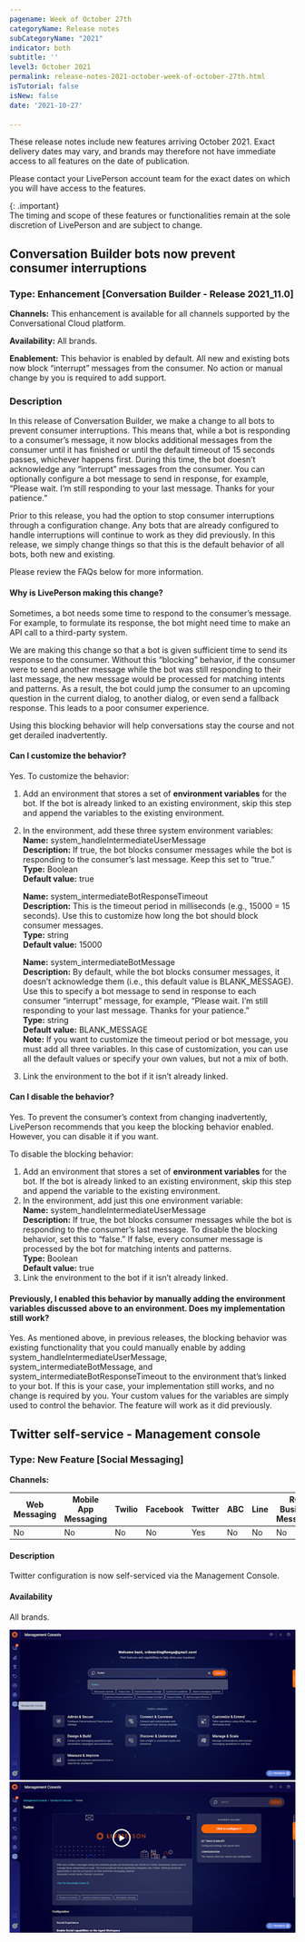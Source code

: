 ```yaml
---
pagename: Week of October 27th
categoryName: Release notes
subCategoryName: "2021"
indicator: both
subtitle: ''
level3: October 2021
permalink: release-notes-2021-october-week-of-october-27th.html
isTutorial: false
isNew: false
date: '2021-10-27'

---
```


These release notes include new features arriving October 2021. Exact delivery dates may vary, and brands may therefore not have immediate access to all features on the date of publication.

Please contact your LivePerson account team for the exact dates on which you will have access to the features.

{: .important}  
The timing and scope of these features or functionalities remain at the sole discretion of LivePerson and are subject to change.

## Conversation Builder bots now prevent consumer interruptions

### Type: Enhancement [Conversation Builder - Release 2021_11.0]

**Channels:** This enhancement is available for all channels supported by the Conversational Cloud platform.

**Availability:** All brands.

**Enablement:** This behavior is enabled by default. All new and existing bots now block “interrupt” messages from the consumer. No action or manual change by you is required to add support.

### Description

In this release of Conversation Builder, we make a change to all bots to prevent consumer interruptions. This means that, while a bot is responding to a consumer’s message, it now blocks additional messages from the consumer until it has finished or until the default timeout of 15 seconds passes, whichever happens first. During this time, the bot doesn’t acknowledge any “interrupt” messages from the consumer. You can optionally configure a bot message to send in response, for example, “Please wait. I’m still responding to your last message. Thanks for your patience.”

Prior to this release, you had the option to stop consumer interruptions through a configuration change. Any bots that are already configured to handle interruptions will continue to work as they did previously. In this release, we simply change things so that this is the default behavior of all bots, both new and existing.

Please review the FAQs below for more information.

#### Why is LivePerson making this change?

Sometimes, a bot needs some time to respond to the consumer’s message. For example, to formulate its response, the bot might need time to make an API call to a third-party system.

We are making this change so that a bot is given sufficient time to send its response to the consumer. Without this “blocking” behavior, if the consumer were to send another message while the bot was still responding to their last message, the new message would be processed for matching intents and patterns. As a result, the bot could jump the consumer to an upcoming question in the current dialog, to another dialog, or even send a fallback response. This leads to a poor consumer experience.

Using this blocking behavior will help conversations stay the course and not get derailed inadvertently.

#### Can I customize the behavior?

Yes. To customize the behavior:

1. Add an environment that stores a set of **environment variables** for the bot. If the bot is already linked to an existing environment, skip this step and append the variables to the existing environment.
2. In the environment, add these three system environment variables:<br>
    **Name:** system_handleIntermediateUserMessage<br>
    **Description:** If true, the bot blocks consumer messages while the bot is responding to the consumer’s last message. Keep this set to “true.”<br>
    **Type:** Boolean<br>
    **Default value:** true<br>

    **Name:** system_intermediateBotResponseTimeout<br>
    **Description:** This is the timeout period in milliseconds (e.g., 15000 = 15 seconds). Use this to customize how long the bot should block consumer messages.<br>
    **Type:** string<br>
    **Default value:** 15000<br>

    **Name:** system_intermediateBotMessage<br>
    **Description:** By default, while the bot blocks consumer messages, it doesn’t acknowledge  them (i.e., this default value is BLANK_MESSAGE). Use this to specify a bot message to send in response to each consumer “interrupt” message, for example, “Please wait. I’m still responding to your last message. Thanks for your patience.”<br>
    **Type:** string<br>
    **Default value:** BLANK_MESSAGE<br>
    **Note:** If you want to customize the timeout period or bot message, you must add all three variables. In this case of customization, you can use all the default values or specify your own values, but not a mix of both.<br>
3. Link the environment to the bot if it isn’t already linked.

#### Can I disable the behavior?

Yes. To prevent the consumer’s context from changing inadvertently, LivePerson recommends that you keep the blocking behavior enabled. However, you can disable it if you want.

To disable the blocking behavior:

1. Add an environment that stores a set of **environment variables** for the bot. If the bot is already linked to an existing environment, skip this step and append the variable to the existing environment.
2. In the environment, add just this one environment variable:<br>
    **Name:** system_handleIntermediateUserMessage<br>
    **Description:** If true, the bot blocks consumer messages while the bot is responding to the consumer’s last message. To disable the blocking behavior, set this to “false.” If false, every consumer message is processed by the bot for matching intents and patterns.<br>
    **Type:** Boolean<br>
    **Default value:** true<br>
3. Link the environment to the bot if it isn’t already linked.

#### Previously, I enabled this behavior by manually adding the environment variables discussed above to an environment. Does my implementation still work?

Yes. As mentioned above, in previous releases, the blocking behavior was existing functionality that you could manually enable by adding system_handleIntermediateUserMessage, system_intermediateBotMessage, and system_intermediateBotResponseTimeout to the environment that’s linked to your bot. If this is your case, your implementation still works, and no change is required by you. Your custom values for the variables are simply used to control the behavior. The feature will work as it did previously.

## Twitter self-service - Management console

### Type: New Feature [Social Messaging]

**Channels:**

<div class="tablecontainer">

<table class="releasenotes">

<thead>

<tr class="categoryrow">

<th>Web Messaging</th>

<th>Mobile App Messaging</th>

<th>Twilio</th>

<th>Facebook</th>

<th>Twitter</th>

<th>ABC</th>

<th>Line</th>

<th>RCS Business Messaging</th>

<th>Google My Business</th>

<th>WhatsApp Business</th>

<th>CM</th>

<th>Chat</th>

</tr>

</thead>

<tbody>

<tr>

<td>No</td>

<td>No</td>

<td>No</td>

<td>No</td>

<td>Yes</td>

<td>No</td>

<td>No</td>

<td>No</td>

<td>No</td>

<td>No</td>

<td>No</td>

<td>No</td>

</tr>

</tbody>

</table>

</div>

#### Description

Twitter configuration is now self-serviced via the Management Console.

#### Availability

All brands.

![](img/week-of-october-27th-1.png)
![](img/week-of-october-27th-2.png)
